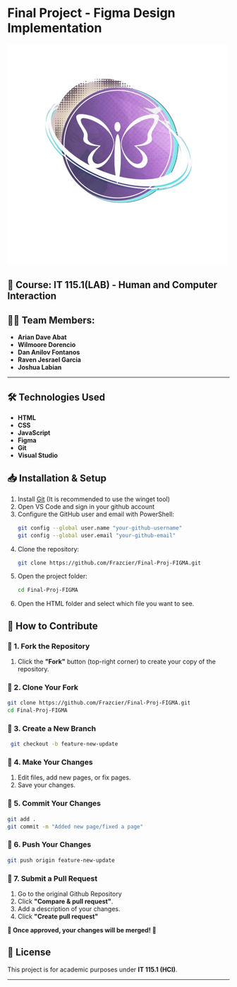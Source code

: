 # Final Project - Figma Design Implementation

![Project Logo](https://github.com/Frazcier/Final-Proj-FIGMA/raw/main/IMAGES/LOGO/for-guthib.png)


## 📅 **Course:** IT 115.1(LAB) - Human and Computer Interaction
## 👩‍💻 **Team Members:**  
- **Arian Dave Abat**  
- **Wilmoore Dorencio**  
- **Dan Anilov Fontanos**  
- **Raven Jesrael Garcia**
- **Joshua Labian**  

---

## **🛠️ Technologies Used**  
- **HTML**  
- **CSS**  
- **JavaScript**  
- **Figma**  
- **Git**  
- **Visual Studio**  


## 📥 Installation & Setup
1. Install [Git](https://git-scm.com/downloads/win) (It is recommended to use the winget tool)
2. Open VS Code and sign in your github account
3. Configure the GitHub user and email with PowerShell:
   ```sh
   git config --global user.name "your-github-username"
   git config --global user.email "your-github-email"
   ```
4. Clone the repository:
   ```sh
   git clone https://github.com/Frazcier/Final-Proj-FIGMA.git
   ```
5. Open the project folder:
   ```sh
   cd Final-Proj-FIGMA
   ```
6. Open the HTML folder and select which file you want to see.


## **🚀 How to Contribute** 

### **🔹 1. Fork the Repository**  
1. Click the **"Fork"** button (top-right corner) to create your copy of the repository.

### **🔹 2. Clone Your Fork**
   ```sh
   git clone https://github.com/Frazcier/Final-Proj-FIGMA.git
   cd Final-Proj-FIGMA
   ```

### **🔹 3. Create a New Branch**
   ```sh
    git checkout -b feature-new-update
   ```

### **🔹 4. Make Your Changes**
1. Edit files, add new pages, or fix pages.
2. Save your changes.

### **🔹 5. Commit Your Changes**
   ```sh
   git add .
   git commit -m "Added new page/fixed a page"
   ```

### **🔹 6. Push Your Changes**
   ```sh
   git push origin feature-new-update
   ```

### **🔹 7. Submit a Pull Request**
1. Go to the original Github Repository
2. Click **"Compare & pull request"**.
3. Add a description of your changes.
4. Click **"Create pull request"**

**🚀 Once approved, your changes will be merged! 🎉**


## 📄 License
This project is for academic purposes under **IT 115.1 (HCI)**.

---
